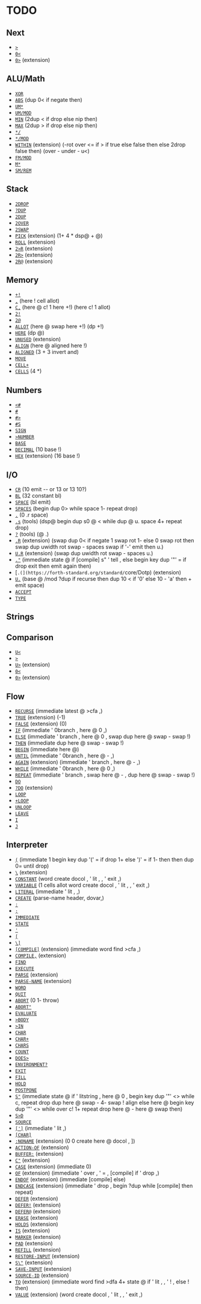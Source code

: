 # TODO

## Next

- [`>`](https://forth-standard.org/standard/core/more)
- [`0<`](https://forth-standard.org/standard/core/Zeroless)
- [`0>`](https://forth-standard.org/standard/core/Zeromore) (extension)

## ALU/Math
- [`XOR`](https://forth-standard.org/standard/core/XOR)
- [`ABS`](https://forth-standard.org/standard/core/ABS) (dup 0< if negate then)
- [`UM*`](https://forth-standard.org/standard/core/UMTimes)
- [`UM/MOD`](https://forth-standard.org/standard/core/UMDivMOD)
- [`MIN`](https://forth-standard.org/standard/core/MIN) (2dup < if drop else nip then)
- [`MAX`](https://forth-standard.org/standard/core/MAX) (2dup > if drop else nip then)
- [`*/`](https://forth-standard.org/standard/core/TimesDiv)
- [`*/MOD`](https://forth-standard.org/standard/core/TimesDivMOD)
- [`WITHIN`](https://forth-standard.org/standard/core/WITHIN) (extension) (-rot over <= if > if true else false then else 2drop false then) (over - under - u<)
- [`FM/MOD`](https://forth-standard.org/standard/core/FMDivMOD)
- [`M*`](https://forth-standard.org/standard/core/MTimes)
- [`SM/REM`](https://forth-standard.org/standard/core/SMDivREM)

## Stack
- [`2DROP`](https://forth-standard.org/standard/core/TwoDROP)
- [`?DUP`](https://forth-standard.org/standard/core/qDUP)
- [`2DUP`](https://forth-standard.org/standard/core/TwoDUP)
- [`2OVER`](https://forth-standard.org/standard/core/TwoOVER)
- [`2SWAP`](https://forth-standard.org/standard/core/TwoSWAP)
- [`PICK`](https://forth-standard.org/standard/core/PICK) (extension) (1+ 4 * dsp@ + @)
- [`ROLL`](https://forth-standard.org/standard/core/ROLL) (extension)
- [`2>R`](https://forth-standard.org/standard/core/TwotoR) (extension)
- [`2R>`](https://forth-standard.org/standard/core/TwoRfrom) (extension)
- [`2R@`](https://forth-standard.org/standard/core/TwoRFetch) (extension)

## Memory
- [`+!`](https://forth-standard.org/standard/core/PlusStore)
- [`,`](https://forth-standard.org/standard/core/Comma) (here ! cell allot)
- [`C,`](https://forth-standard.org/standard/core/CComma) (here @ c! 1 here +!) (here c! 1 allot)
- [`2!`](https://forth-standard.org/standard/core/TwoStore)
- [`2@`](https://forth-standard.org/standard/core/TwoFetch)
- [`ALLOT`](https://forth-standard.org/standard/core/ALLOT) (here @ swap here +!) (dp +!)
- [`HERE`](https://forth-standard.org/standard/core/HERE) (dp @)
- [`UNUSED`](https://forth-standard.org/standard/core/UNUSED) (extension)
- [`ALIGN`](https://forth-standard.org/standard/core/ALIGN) (here @ aligned here !)
- [`ALIGNED`](https://forth-standard.org/standard/core/ALIGNED) (3 + 3 invert and)
- [`MOVE`](https://forth-standard.org/standard/core/MOVE)
- [`CELL+`](https://forth-standard.org/standard/core/CELLPlus)
- [`CELLS`](https://forth-standard.org/standard/core/CELLS) (4 *)

## Numbers
- [`<#`](https://forth-standard.org/standard/core/num-start)
- [`#`](https://forth-standard.org/standard/core/num)
- [`#>`](https://forth-standard.org/standard/core/num-end)
- [`#S`](https://forth-standard.org/standard/core/numS)
- [`SIGN`](https://forth-standard.org/standard/core/SIGN)
- [`>NUMBER`](https://forth-standard.org/standard/core/toNUMBER)
- [`BASE`](https://forth-standard.org/standard/core/BASE)
- [`DECIMAL`](https://forth-standard.org/standard/core/DECIMAL) (10 base !)
- [`HEX`](https://forth-standard.org/standard/core/HEX) (extension) (16 base !)

## I/O
- [`CR`](https://forth-standard.org/standard/core/CR) (10 emit -- or 13 or 13 10?)
- [`BL`](https://forth-standard.org/standard/core/BL) (32 constant bl)
- [`SPACE`](https://forth-standard.org/standard/core/SPACE) (bl emit)
- [`SPACES`](https://forth-standard.org/standard/core/SPACES) (begin dup 0> while space 1- repeat drop)
- [`.`](https://forth-standard.org/standard/core/d) (0 .r space)
- [`.s`](https://forth-standard.org/standard/tools/DotS) (tools) (dsp@ begin dup s0 @ < while dup @ u. space 4+ repeat drop)
- [`?`](https://forth-standard.org/standard/tools/q) (tools) (@ .)
- [`.R`](https://forth-standard.org/standard/core/DotR) (extension) (swap dup 0< if negate 1 swap rot 1- else 0 swap rot then swap dup uwidth rot swap - spaces swap if '-' emit then u.)
- [`U.R`](https://forth-standard.org/standard/core/UDotR) (extension) (swap dup uwidth rot swap - spaces u.)
- [`."`](https://forth-standard.org/standard/core/Dotq) (immediate state @ if [compile] s" ' tell , else begin key dup '"' = if drop exit then emit again then)
- [`.(](https://forth-standard.org/standard/`core/Dotp) (extension)
- [`U.`](https://forth-standard.org/standard/core/Ud) (base @ /mod ?dup if recurse then dup 10 < if '0' else 10 - 'a' then + emit space)
- [`ACCEPT`](https://forth-standard.org/standard/core/ACCEPT)
- [`TYPE`](https://forth-standard.org/standard/core/TYPE)

## Strings

## Comparison
- [`U<`](https://forth-standard.org/standard/core/Uless)
- [`>`](https://forth-standard.org/standard/core/more)
- [`U>`](https://forth-standard.org/standard/core/Umore) (extension)
- [`0<`](https://forth-standard.org/standard/core/Zeroless)
- [`0>`](https://forth-standard.org/standard/core/Zeromore) (extension)

## Flow
- [`RECURSE`](https://forth-standard.org/standard/core/RECURSE) (immediate latest @ >cfa ,)
- [`TRUE`](https://forth-standard.org/standard/core/TRUE) (extension) (-1)
- [`FALSE`](https://forth-standard.org/standard/core/FALSE) (extension) (0)
- [`IF`](https://forth-standard.org/standard/core/IF) (immediate ' 0branch , here @ 0 ,)
- [`ELSE`](https://forth-standard.org/standard/core/ELSE) (immediate ' branch , here @ 0 , swap dup here @ swap - swap !)
- [`THEN`](https://forth-standard.org/standard/core/THEN) (immediate dup here @ swap - swap !)
- [`BEGIN`](https://forth-standard.org/standard/core/BEGIN) (immediate here @)
- [`UNTIL`](https://forth-standard.org/standard/core/UNTIL) (immediate ' 0branch , here @ - ,)
- [`AGAIN`](https://forth-standard.org/standard/core/AGAIN) (extension) (immediate ' branch , here @ - ,)
- [`WHILE`](https://forth-standard.org/standard/core/WHILE) (immediate ' 0branch , here @ 0 ,)
- [`REPEAT`](https://forth-standard.org/standard/core/REPEAT) (immediate ' branch , swap here @ - , dup here @ swap - swap !)
- [`DO`](https://forth-standard.org/standard/core/DO)
- [`?DO`](https://forth-standard.org/standard/core/qDO) (extension)
- [`LOOP`](https://forth-standard.org/standard/core/LOOP)
- [`+LOOP`](https://forth-standard.org/standard/core/PlusLOOP)
- [`UNLOOP`](https://forth-standard.org/standard/core/UNLOOP)
- [`LEAVE`](https://forth-standard.org/standard/core/LEAVE)
- [`I`](https://forth-standard.org/standard/core/I)
- [`J`](https://forth-standard.org/standard/core/J)

## Interpreter

- [`(`](https://forth-standard.org/standard/core/p) (immediate 1 begin key dup '(' = if drop 1+ else ')' = if 1- then then dup 0= until drop)
- [`\`](https://forth-standard.org/standard/core/bs) (extension)
- [`CONSTANT`](https://forth-standard.org/standard/core/CONSTANT) (word create docol , ' lit , , ' exit ,)
- [`VARIABLE`](https://forth-standard.org/standard/core/VARIABLE) (1 cells allot word create docol , ' lit , , ' exit ,)
- [`LITERAL`](https://forth-standard.org/standard/core/LITERAL) (immediate ' lit , ,)
- [`CREATE`](https://forth-standard.org/standard/core/CREATE) (parse-name header, dovar,)
- [`:`](https://forth-standard.org/standard/core/Colon)
- [`;`](https://forth-standard.org/standard/core/Semi)
- [`IMMEDIATE`](https://forth-standard.org/standard/core/IMMEDIATE)
- [`STATE`](https://forth-standard.org/standard/core/STATE)
- [`'`](https://forth-standard.org/standard/core/Tick)
- [`[`](https://forth-standard.org/standard/core/Bracket)
- [`\]`](https://forth-standard.org/standard/core/right-bracket)
- [`[COMPILE]`](https://forth-standard.org/standard/core/BracketCOMPILE) (extension) (immediate word find >cfa ,)
- [`COMPILE,`](https://forth-standard.org/standard/core/COMPILEComma) (extension)
- [`FIND`](https://forth-standard.org/standard/core/FIND)
- [`EXECUTE`](https://forth-standard.org/standard/core/EXECUTE)
- [`PARSE`](https://forth-standard.org/standard/core/PARSE) (extension)
- [`PARSE-NAME`](https://forth-standard.org/standard/core/PARSE-NAME) (extension)
- [`WORD`](https://forth-standard.org/standard/core/WORD)
- [`QUIT`](https://forth-standard.org/standard/core/QUIT)
- [`ABORT`](https://forth-standard.org/standard/core/ABORT) (0 1- throw)
- [`ABORT"`](https://forth-standard.org/standard/core/ABORTq)
- [`EVALUATE`](https://forth-standard.org/standard/core/EVALUATE)
- [`>BODY`](https://forth-standard.org/standard/core/toBODY)
- [`>IN`](https://forth-standard.org/standard/core/toIN)
- [`CHAR`](https://forth-standard.org/standard/core/CHAR)
- [`CHAR+`](https://forth-standard.org/standard/core/CHARPlus)
- [`CHARS`](https://forth-standard.org/standard/core/CHARS)
- [`COUNT`](https://forth-standard.org/standard/core/COUNT)
- [`DOES>`](https://forth-standard.org/standard/core/DOES)
- [`ENVIRONMENT?`](https://forth-standard.org/standard/core/ENVIRONMENTq)
- [`EXIT`](https://forth-standard.org/standard/core/EXIT)
- [`FILL`](https://forth-standard.org/standard/core/FILL)
- [`HOLD`](https://forth-standard.org/standard/core/HOLD)
- [`POSTPONE`](https://forth-standard.org/standard/core/POSTPONE)
- [`S"`](https://forth-standard.org/standard/core/Sq) (immediate state @ if ' litstring , here @ 0 , begin key dup '"' <> while c, repeat drop dup here @ swap - 4- swap ! align else here @ begin key dup '"' <> while over c! 1+ repeat drop here @ - here @ swap then)
- [`S>D`](https://forth-standard.org/standard/core/StoD)
- [`SOURCE`](https://forth-standard.org/standard/core/SOURCE)
- [`[']`](https://forth-standard.org/standard/core/BracketTick) (immediate ' lit ,)
- [`[CHAR]`](https://forth-standard.org/standard/core/BracketCHAR)
- [`:NONAME`](https://forth-standard.org/standard/core/ColonNONAME) (extension) (0 0 create here @ docol , ])
- [`ACTION-OF`](https://forth-standard.org/standard/core/ACTION-OF) (extension)
- [`BUFFER:`](https://forth-standard.org/standard/core/BUFFERColon) (extension)
- [`C"`](https://forth-standard.org/standard/core/Cq) (extension)
- [`CASE`](https://forth-standard.org/standard/core/CASE) (extension) (immediate 0)
- [`OF`](https://forth-standard.org/standard/core/OF) (extension) (immediate ' over , ' = , [compile] if ' drop ,)
- [`ENDOF`](https://forth-standard.org/standard/core/ENDOF) (extension) (immediate [compile] else)
- [`ENDCASE`](https://forth-standard.org/standard/core/ENDCASE) (extension) (immediate ' drop , begin ?dup while [compile] then repeat)
- [`DEFER`](https://forth-standard.org/standard/core/DEFER) (extension)
- [`DEFER!`](https://forth-standard.org/standard/core/DEFERStore) (extension)
- [`DEFER@`](https://forth-standard.org/standard/core/DEFERFetch) (extension)
- [`ERASE`](https://forth-standard.org/standard/core/ERASE) (extension)
- [`HOLDS`](https://forth-standard.org/standard/core/HOLDS) (extension)
- [`IS`](https://forth-standard.org/standard/core/IS) (extension)
- [`MARKER`](https://forth-standard.org/standard/core/MARKER) (extension)
- [`PAD`](https://forth-standard.org/standard/core/PAD) (extension)
- [`REFILL`](https://forth-standard.org/standard/core/REFILL) (extension)
- [`RESTORE-INPUT`](https://forth-standard.org/standard/core/RESTORE-INPUT) (extension)
- [`S\"`](https://forth-standard.org/standard/core/Seq) (extension)
- [`SAVE-INPUT`](https://forth-standard.org/standard/core/SAVE-INPUT) (extension)
- [`SOURCE-ID`](https://forth-standard.org/standard/core/SOURCE-ID) (extension)
- [`TO`](https://forth-standard.org/standard/core/TO) (extension) (immediate word find >dfa 4+ state @ if ' lit , , ' ! , else ! then)
- [`VALUE`](https://forth-standard.org/standard/core/VALUE) (extension) (word create docol , ' lit , , ' exit ,)